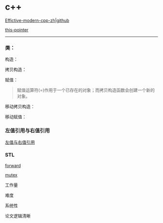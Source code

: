 # c++

[Effictive-modern-cpp-zh|github](https://github.com/Ewenwan/Effective-Modern-Cpp-Zh)

[this-pointer](https://thispointer.com)



-----



### 类：

构造：

拷贝构造：

赋值：

>  赋值运算符(=)作用于一个已存在的对象；而拷贝构造函数会创建一个新的对象。
>

移动拷贝构造：

移动赋值：  

### 左值引用与右值引用

[左值与右值引用](https://zhuanlan.zhihu.com/p/97128024)



### STL

[forward](http://www.cplusplus.com/reference/utility/forward/?kw=forward)

[mutex](http://www.cplusplus.com/reference/mutex/)



工作量 

难度

系统性

论文逻辑清晰